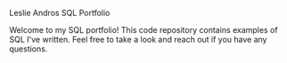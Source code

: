 Leslie Andros SQL Portfolio

Welcome to my SQL portfolio! This code repository contains examples of SQL I've written. Feel free to take a look and reach out if you have any questions.
